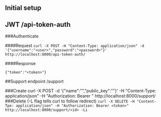 ## Initial setup


## JWT /api-token-auth

###Authenticate

####Request
`curl -X POST -H "Content-Type: application/json" -d '{"username":"<user>","password":"<password>"}' http://localhost:8000/api-token-auth/`

####Response

`{"token":"<token>"}`


##Support endpoint /support

###Create
curl -X POST -d '{"name":"<name>","public_key":"<ssh-pub-key>"}' -H "Content-Type: application/json" -H "Authorization: Bearer <token>" http://localhost:8000/support/
###Delete
(-L flag tells curl to follow redirect)
`curl -X DELETE -H "Content-Tpe: application/json" -H "Authorization: Bearer <token>" http://localhost:8000/support/<id> -Li`
